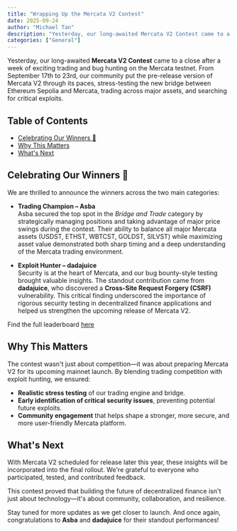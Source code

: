 ```yaml
---
title: "Wrapping Up the Mercata V2 Contest"
date: 2025-09-24
author: "Michael Tan"
description: "Yesterday, our long-awaited Mercata V2 Contest came to a close after a week of exciting trading and bug hunting on the Mercata testnet."
categories: ["General"]
---
```


Yesterday, our long-awaited **Mercata V2 Contest** came to a close after a week of exciting trading and bug hunting on the Mercata testnet. From September 17th to 23rd, our community put the pre-release version of Mercata V2 through its paces, stress-testing the new bridge between Ethereum Sepolia and Mercata, trading across major assets, and searching for critical exploits.

## Table of Contents

- [Celebrating Our Winners 🎉](#celebrating-our-winners-)
- [Why This Matters](#why-this-matters)
- [What's Next](#whats-next)

## Celebrating Our Winners 🎉

We are thrilled to announce the winners across the two main categories:

- **Trading Champion – Asba**  
  Asba secured the top spot in the _Bridge and Trade_ category by strategically managing positions and taking advantage of major price swings during the contest. Their ability to balance all major Mercata assets (USDST, ETHST, WBTCST, GOLDST, SILVST) while maximizing asset value demonstrated both sharp timing and a deep understanding of the Mercata trading environment.

- **Exploit Hunter – dadajuice**  
  Security is at the heart of Mercata, and our bug bounty-style testing brought valuable insights. The standout contribution came from **dadajuice**, who discovered a **Cross-Site Request Forgery (CSRF)** vulnerability. This critical finding underscored the importance of rigorous security testing in decentralized finance applications and helped us strengthen the upcoming release of Mercata V2.

Find the full leaderboard [here](https://stratoscan.testnet.stratomercata.com/leaderboard)

## Why This Matters

The contest wasn't just about competition—it was about preparing Mercata V2 for its upcoming mainnet launch. By blending trading competition with exploit hunting, we ensured:

- **Realistic stress testing** of our trading engine and bridge.
- **Early identification of critical security issues**, preventing potential future exploits.
- **Community engagement** that helps shape a stronger, more secure, and more user-friendly Mercata platform.

## What's Next

With Mercata V2 scheduled for release later this year, these insights will be incorporated into the final rollout. We're grateful to everyone who participated, tested, and contributed feedback.

This contest proved that building the future of decentralized finance isn't just about technology—it's about community, collaboration, and resilience.

Stay tuned for more updates as we get closer to launch. And once again, congratulations to **Asba** and **dadajuice** for their standout performances!
